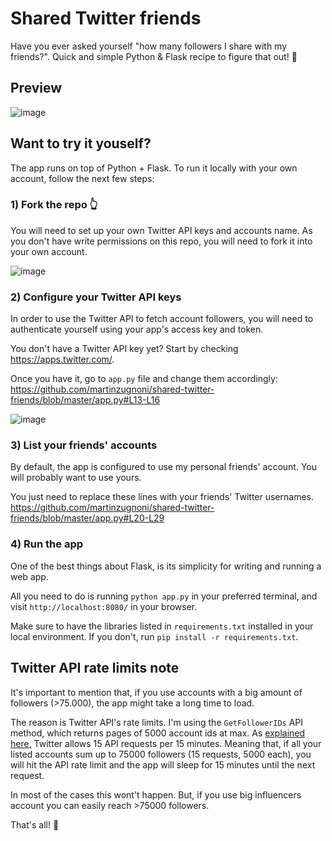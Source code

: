 # Shared Twitter friends

Have you ever asked yourself "how many followers I share with my friends?". Quick and simple Python & Flask recipe to figure that out! 👏

## Preview

![image](https://user-images.githubusercontent.com/1155573/44632299-804eef00-a94e-11e8-9724-21e8627f779a.png)

## Want to try it youself?

The app runs on top of Python + Flask. To run it locally with your own account, follow the next few steps:

### 1) Fork the repo 👆

You will need to set up your own Twitter API keys and accounts name. As you don't have write permissions on this repo, you will need to fork it into your own account.

![image](https://user-images.githubusercontent.com/1155573/44632322-db80e180-a94e-11e8-93db-2e23f872b067.png)

### 2) Configure your Twitter API keys

In order to use the Twitter API to fetch account followers, you will need to authenticate yourself using your app's access key and token.

You don't have a Twitter API key yet? Start by checking https://apps.twitter.com/.

Once you have it, go to `app.py` file and change them accordingly: https://github.com/martinzugnoni/shared-twitter-friends/blob/master/app.py#L13-L16

![image](https://user-images.githubusercontent.com/1155573/44632331-2a2e7b80-a94f-11e8-9c36-70281961de8a.png)


### 3) List your friends' accounts

By default, the app is configured to use my personal friends' account. You will probably want to use yours.

You just need to replace these lines with your friends' Twitter usernames.
https://github.com/martinzugnoni/shared-twitter-friends/blob/master/app.py#L20-L29

### 4) Run the app

One of the best things about Flask, is its simplicity for writing and running a web app.

All you need to do is running `python app.py` in your preferred terminal, and visit `http://localhost:8080/` in your browser.

Make sure to have the libraries listed in `requirements.txt` installed in your local environment. If you don't, run `pip install -r requirements.txt`.

## Twitter API rate limits note

It's important to mention that, if you use accounts with a big amount of followers (>75.000), the app might take a long time to load.

The reason is Twitter API's rate limits. I'm using the `GetFollowerIDs` API method, which returns pages of 5000 account ids at max. As [explained here](https://python-twitter.readthedocs.io/en/latest/rate_limits.html), Twitter allows 15 API requests per 15 minutes. Meaning that, if all your listed accounts sum up to 75000 followers (15 requests, 5000 each), you will hit the API rate limit and the app will sleep for 15 minutes until the next request.

In most of the cases this wont't happen. But, if you use big influencers account you can easily reach >75000 followers.

That's all! 🙌
